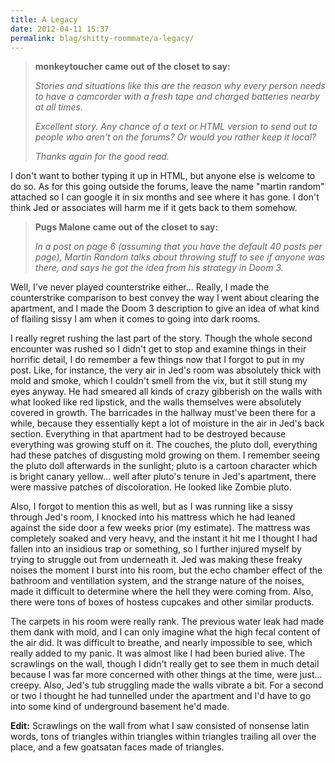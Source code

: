 ```yaml
---
title: A Legacy
date: 2012-04-11 15:37
permalink: blag/shitty-roommate/a-legacy/
---
```


>**monkeytoucher came out of the closet to say:**
>
>*Stories and situations like this are the reason why every person needs to have a camcorder with a fresh tape and charged batteries nearby at all times.*
>
>*Excellent story. Any chance of a text or HTML version to send out to people who aren't on the forums? Or would you rather keep it local?*
>
>*Thanks again for the good read.*

I don't want to bother typing it up in HTML, but anyone else is welcome to do so. As for this going outside the forums, leave the name "martin random" attached so I can google it in six months and see where it has gone. I don't think Jed or associates will harm me if it gets back to them somehow.

>**Pugs Malone came out of the closet to say:**
>
>*In a post on page 6 (assuming that you have the default 40 posts per page), Martin Random talks about throwing stuff to see if anyone was there, and says he got the idea from his strategy in Doom 3.*

Well, I've never played counterstrike either... Really, I made the counterstrike comparison to best convey the way I went about clearing the apartment, and I made the Doom 3 description to give an idea of what kind of flailing sissy I am when it comes to going into dark rooms.

I really regret rushing the last part of the story. Though the whole second encounter was rushed so I didn't get to stop and examine things in their horrific detail, I do remember a few things now that I forgot to put in my post. Like, for instance, the very air in Jed's room was absolutely thick with mold and smoke, which I couldn't smell from the vix, but it still stung my eyes anyway. He had smeared all kinds of crazy gibberish on the walls with what looked like red lipstick, and the walls themselves were absolutely covered in growth. The barricades in the hallway must've been there for a while, because they essentially kept a lot of moisture in the air in Jed's back section. Everything in that apartment had to be destroyed because everything was growing stuff on it. The couches, the pluto doll, everything had these patches of disgusting mold growing on them. I remember seeing the pluto doll afterwards in the sunlight; pluto is a cartoon character which is bright canary yellow... well after pluto's tenure in Jed's apartment, there were massive patches of discoloration. He looked like Zombie pluto.

Also, I forgot to mention this as well, but as I was running like a sissy through Jed's room, I knocked into his mattress which he had leaned against the side door a few weeks prior (my estimate). The mattress was completely soaked and very heavy, and the instant it hit me I thought I had fallen into an insidious trap or something, so I further injured myself by trying to struggle out from underneath it. Jed was making these freaky noises the moment I burst into his room, but the echo chamber effect of the bathroom and ventillation system, and the strange nature of the noises, made it difficult to determine where the hell they were coming from. Also, there were tons of boxes of hostess cupcakes and other similar products.

The carpets in his room were really rank. The previous water leak had made them dank with mold, and I can only imagine what the high fecal content of the air did. It was difficult to breathe, and nearly impossible to see, which really added to my panic. It was almost like I had been buried alive. The scrawlings on the wall, though I didn't really get to see them in much detail because I was far more concerned with other things at the time, were just... creepy. Also, Jed's tub struggling made the walls vibrate a bit. For a second or two I thought he had tunnelled under the apartment and I'd have to go into some kind of underground basement he'd made.

__Edit:__ Scrawlings on the wall from what I saw consisted of nonsense latin words, tons of triangles within triangles within triangles trailing all over the place, and a few goatsatan faces made of triangles.